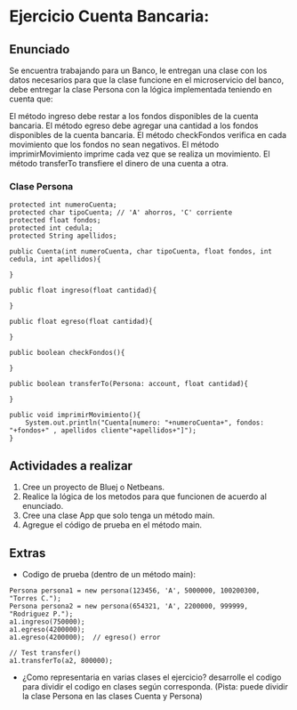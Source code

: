 # Ejercicio Cuenta Bancaria:

## Enunciado
Se encuentra trabajando para un Banco, le entregan una clase con los datos necesarios para que la clase funcione en el microservicio del banco, debe entregar la clase Persona con la lógica implementada teniendo en cuenta que:

El método ingreso debe restar a los fondos disponibles de la cuenta bancaria.
El método egreso debe agregar una cantidad a los fondos disponibles de la cuenta bancaria. 
El método checkFondos verifica en cada movimiento que los fondos no sean negativos.
El método imprimirMovimiento imprime cada vez que se realiza un movimiento.
El método transferTo transfiere el dinero de una cuenta a otra.

### Clase Persona
```
protected int numeroCuenta;
protected char tipoCuenta; // 'A' ahorros, 'C' corriente
protected float fondos;
protected int cedula;
protected String apellidos;

public Cuenta(int numeroCuenta, char tipoCuenta, float fondos, int cedula, int apellidos){

}

public float ingreso(float cantidad){

}

public float egreso(float cantidad){
    
}

public boolean checkFondos(){

}

public boolean transferTo(Persona: account, float cantidad){

}

public void imprimirMovimiento(){
    System.out.println("Cuenta[numero: "+numeroCuenta+", fondos: "+fondos+" , apellidos cliente"+apellidos+"]");
}
```

## Actividades a realizar

1. Cree un proyecto de Bluej o Netbeans.
2. Realice la lógica de los metodos para que funcionen de acuerdo al enunciado.
3. Cree una clase App que solo tenga un método main.
5. Agregue el código de prueba en el método main.

## Extras
- Codigo de prueba (dentro de un método main):
```
Persona persona1 = new persona(123456, 'A', 5000000, 100200300, "Torres C.");
Persona persona2 = new persona(654321, 'A', 2200000, 999999, "Rodriguez P.");
a1.ingreso(750000);
a1.egreso(4200000);
a1.egreso(4200000);  // egreso() error

// Test transfer()
a1.transferTo(a2, 800000); 
```
- ¿Como representaria en varias clases el ejercicio? desarrolle el codigo para dividir el codigo en clases según corresponda. (Pista: puede dividir la clase Persona en las clases Cuenta y Persona)